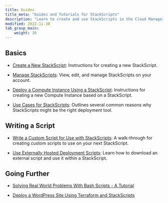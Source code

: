 ```yaml
---
title: Guides
title_meta: "Guides and Tutorials for StackScripts"
description: "Learn to create and use StackScripts in the Cloud Manager and other related topics, like best practices when writing scripts."
modified: 2022-11-30
tab_group_main:
    weight: 30
---
```


## Basics

- [Create a New StackScript](/docs/products/tools/stackscripts/guides/create/): Instructions for creating a new StackScript.

- [Manage StackScripts](/docs/products/tools/stackscripts/guides/manage/): View, edit, and manage StackScripts on your account.

- [Deploy a Compute Instance Using a StackScript](/docs/products/tools/stackscripts/guides/deploy-a-compute-instance/): Instructions for creating a new Compute Instance based on a StackScript.

- [Use Cases for StackScripts](/docs/products/tools/stackscripts/guides/use-cases/): Outlines several common reasons why StackScripts might be the right deployment tool.

## Writing a Script

- [Write a Custom Script for Use with StackScripts](/docs/products/tools/stackscripts/guides/write-a-custom-script/): A walk-through for creating custom scripts to use on your next StackScript.

- [Use Externally Hosted Deployment Scripts](/docs/products/tools/stackscripts/guides/external-scripts/): Learn how to download an external script and use it within a StackScript.

## Going Further

- [Solving Real World Problems With Bash Scripts - A Tutorial](/docs/guides/solving-real-world-problems-with-bash-scripts-a-tutorial/)

- [Deploy a WordPress Site Using Terraform and StackScripts](/docs/guides/deploy-a-wordpress-site-using-terraform-and-linode-stackscripts/)
